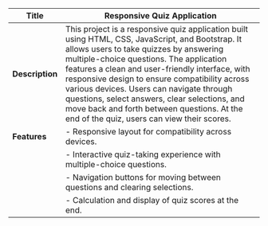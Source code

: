 | Title                   | Responsive Quiz Application                                                    |
|-------------------------|------------------------------------------------------------------------------|
| **Description**         | This project is a responsive quiz application built using HTML, CSS, JavaScript, and Bootstrap. It allows users to take quizzes by answering multiple-choice questions. The application features a clean and user-friendly interface, with responsive design to ensure compatibility across various devices. Users can navigate through questions, select answers, clear selections, and move back and forth between questions. At the end of the quiz, users can view their scores. |
| **Features**            | - Responsive layout for compatibility across devices.                        |
|                         | - Interactive quiz-taking experience with multiple-choice questions.        |
|                         | - Navigation buttons for moving between questions and clearing selections.   |
|                         | - Calculation and display of quiz scores at the end.                         |
